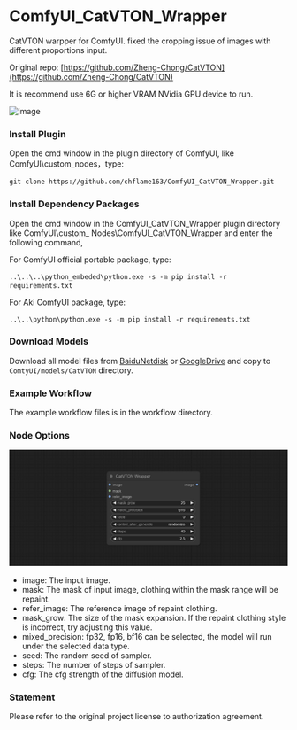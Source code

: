 # ComfyUI_CatVTON_Wrapper

CatVTON warpper for ComfyUI. fixed the cropping issue of images with different proportions input.    

Original repo: [https://github.com/Zheng-Chong/CatVTON](https://github.com/Zheng-Chong/CatVTON)    

It is recommend use 6G or higher VRAM NVidia GPU device to run.

![image](workflow/catvton_example)     

### Install Plugin
Open the cmd window in the plugin directory of ComfyUI, like ComfyUI\custom_nodes，type:
```
git clone https://github.com/chflame163/ComfyUI_CatVTON_Wrapper.git
```

### Install Dependency Packages
Open the cmd window in the ComfyUI_CatVTON_Wrapper plugin directory like ComfyUI\custom_ Nodes\ComfyUI_CatVTON_Wrapper and enter the following command,    

For ComfyUI official portable package, type:
```
..\..\..\python_embeded\python.exe -s -m pip install -r requirements.txt
```
For Aki ComfyUI package, type:
```
..\..\python\python.exe -s -m pip install -r requirements.txt
```
### Download Models
Download all model files from [BaiduNetdisk](https://pan.baidu.com/s/1xbL5evB6iiav3QozsL0fJQ?pwd=06nv) or [GoogleDrive](https://drive.google.com/drive/folders/1TJNNql7UfDPVgHJuItDDjowycN5jpC5o?usp=sharing) and copy to ```ComtyUI/models/CatVTON``` directory. 

### Example Workflow
The example workflow files is in the workflow directory.

### Node Options
![image](image/catvton_wrapper_node.jpg)      
* image: The input image.
* mask: The mask of input image, clothing within the mask range will be repaint.
* refer_image: The reference image of repaint clothing.
* mask_grow: The size of the mask expansion. If the repaint clothing style is incorrect, try adjusting this value.
* mixed_precision: fp32, fp16, bf16 can be selected, the model will run under the selected data type.
* seed: The random seed of sampler.
* steps: The number of steps of sampler.
* cfg: The cfg strength of the diffusion model.

### Statement
Please refer to the original project license to authorization agreement.

